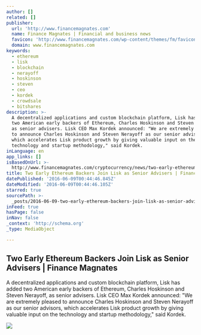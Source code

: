 ```yaml
---
author: []
related: []
publisher:
  url: 'http://www.financemagnates.com'
  name: Finance Magnates | Financial and business news
  favicon: 'http://www.financemagnates.com/wp-content/themes/fm/favicon.ico'
  domain: www.financemagnates.com
keywords:
  - ethereum
  - lisk
  - blockchain
  - nerayoff
  - hoskinson
  - steven
  - ceo
  - kordek
  - crowdsale
  - bitshares
description: >-
  A decentralized applications and custom blockchain platform, Lisk has added
  two American early backers of Ethereum, Charles Hoskinson and Steven Nerayoff,
  as senior advisers. Lisk CEO Max Kordek announced: "We are extremely pleased
  to announce Charles Hoskinson and Steven Nerayoff as our senior advisors,
  which accelerates Lisk product growth by giving valuable input on the
  technology and startup methodology," said Kordek.
inLanguage: en
app_links: []
isBasedOnUrl: >-
  http://www.financemagnates.com/cryptocurrency/news/two-early-ethereum-backers-join-lisk-as-senior-advisers/
title: Two Early Ethereum Backers Join Lisk as Senior Advisers | Finance Magnates
datePublished: '2016-06-09T00:44:46.845Z'
dateModified: '2016-06-09T00:44:46.105Z'
starred: true
sourcePath: >-
  _posts/2016-06-09-two-early-ethereum-backers-join-lisk-as-senior-advisers-or-fi.md
inFeed: true
hasPage: false
inNav: false
_context: 'http://schema.org'
_type: MediaObject

---
```

<article style=""><h1>Two Early Ethereum Backers Join Lisk as Senior Advisers | Finance Magnates</h1><p>A decentralized applications and custom blockchain platform, Lisk has added two American early backers of Ethereum, Charles Hoskinson and Steven Nerayoff, as senior advisers. Lisk CEO Max Kordek announced: "We are extremely pleased to announce Charles Hoskinson and Steven Nerayoff as our senior advisors, which accelerates Lisk product growth by giving valuable input on the technology and startup methodology," said Kordek.</p><img src="http://www.financemagnates.com/wp-content/uploads/2016/03/Showcase-5.jpg" /></article>